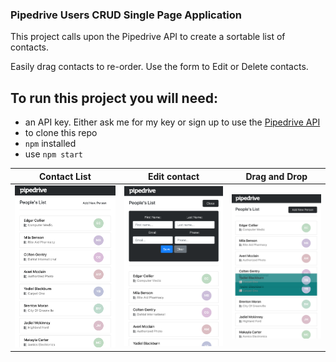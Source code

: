 ### Pipedrive Users CRUD Single Page Application 

This project calls upon the Pipedrive API to create a sortable list of contacts.

Easily drag contacts to re-order.
Use the form to Edit or Delete contacts.

## To run this project you will need:

- an API key. Either ask me for my key or sign up to use the [Pipedrive API](https://developers.pipedrive.com/)
- to clone this repo
- `npm` installed
- use `npm start` 

| Contact List | Edit contact | Drag and Drop |
|:---:|:---:|:---:|
| ![](./contact-list.png) | ![](./edit-contact.png) | ![](./drag-drop.png) |